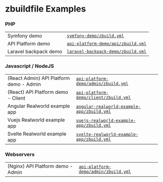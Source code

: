 # zbuildfile Examples

### PHP

|            |                                                |
|------------|------------------------------------------------|
| Symfony demo      | [`symfony-demo/zbuild.yml`](symfony-demo/zbuild.yml) |
| API Platform demo | [`api-platform-demo/api/zbuild.yml`](api-platform-demo/api/zbuild.yml) |
| Laravel backpack demo | [`laravel-backpack-demo/zbuild.yml`](laravel-backpack-demo/zbuild.yml) |

### Javascript / NodeJS

|            |              |
|------------|--------------|
| (React Admin) API Platform demo - Admin | [`api-platform-demo/admin/zbuild.yml`](api-platform-demo/admin/zbuild.yml) |
| (React) API Platform demo - Client | [`api-platform-demo/client/zbuild.yml`](api-platform-demo/client/zbuild.yml) |
| Angular Realworld example app | [`angular-realworld-example-app/zbuild.yml`](angular-realworld-example-app/zbuild.yml) |
| Vuejs Realworld example app | [`vuejs-realworld-example-app/zbuild.yml`](vuejs-realworld-example-app/zbuild.yml) |
| Svelte Realworld example app | [`svelte-realworld-example-app/zbuild.yml`](svelte-realworld-example-app/zbuild.yml) |

### Webservers

|           |               |
|-----------|---------------|
| (Nginx) API Platform demo - Admin | [`api-platform-demo/admin/zbuild.yml`](api-platform-demo/admin/zbuild.yml) |
